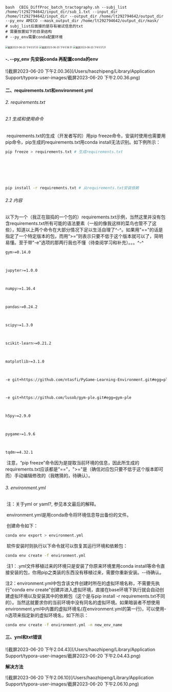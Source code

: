 

	bash  CBIG_DiffProc_batch_tractography.sh --subj_list /home/lt292794642/input_dir/sub_1.txt --input_dir /home/lt292794642/input_dir --output_dir /home/lt292794642/output_dir --py_env AMICO --mask_output_dir /home/lt292794642/output_dir/mask/
	# subj_list后面接的是存有被试信息的txt
	# 需要放置如下的目录结构
	# --py_env需要conda配置环境
		

<img src="/Users/haozhipeng/Library/Application Support/typora-user-images/截屏2023-06-20 下午5.57.33.png" alt="截屏2023-06-20 下午5.57.33" style="zoom:50%;" />



<img src="/Users/haozhipeng/Library/Application Support/typora-user-images/截屏2023-06-20 下午5.56.51.png" alt="截屏2023-06-20 下午5.56.51" style="zoom:50%;" />



<img src="/Users/haozhipeng/Library/Application Support/typora-user-images/截屏2023-06-20 下午5.57.21.png" alt="截屏2023-06-20 下午5.57.21" style="zoom:50%;" />

#### -. --py_env 先安装conda 再配置conda的env

![截屏2023-06-20 下午2.00.36](/Users/haozhipeng/Library/Application Support/typora-user-images/截屏2023-06-20 下午2.00.36.png)



#### 二、requirements.txt和environment.yml

###### 2. requirements.txt

###### 2.1 生成和使用命令

​    requirements.txt的生成（开发者写的）用pip freeze命令，安装时使用也需要用pip命令，pip生成的requirements.txt用conda install无法识别。如下例所示：

```bash
pip freeze > requirements.txt # 生成requirements.txt



 



pip install -r requirements.txt # 从requirements.txt安装依赖
```



###### 2.2 内容

​    以下为一个（我正在鼓捣的一个包的）requirements.txt示例，当然这里并没有包含requirements.txt所有可能的语法要素（一般的像我这样的菜鸟也管不了这些），知道以上两个命令在大部分情况下足以生活自理了^-^。如果用"=="的话是指定了一个特定版本的包，而用“>=”则表示只要不低于这个版本就可以了，简明易懂。至于带"-e"选项的那两行我也不懂（待查阅学习和补充）。。。^-^

```bash
gym>=0.14.0



jupyter>=1.0.0



numpy>=1.16.4



pandas>=0.24.2



scipy>=1.3.0



scikit-learn>=0.21.2



matplotlib>=3.1.0



-e git+https://github.com/ntasfi/PyGame-Learning-Environment.git#egg=ple



-e git+https://github.com/lusob/gym-ple.git#egg=gym-ple



h5py>=2.9.0



pygame>=1.9.6



tqdm>=4.32.1
```

​    注意，“pip freeze”命令因为是提取当前环境的信息，因此所生成的requirements.txt应该都是"=="，">="是（确信对应包只要不低于这个版本即可而）手动编辑修改的（我瞎猜的，待确认）。

###### 3. environment.yml

​    注：关于yml or yaml?, 参见本文最后的解释。

​    environment.yml是用conda命令将环境信息导出备份的文件。

​    创建命令如下：

```bash
conda env export > environment.yml
```

​    软件安装时则执行以下命令就可以恢复其运行环境和依赖包：

```bash
conda env create -f environment.yml
```

​    注1：.yml文件移植过来的环境只是安装了你原来环境里用conda install等命令直接安装的包，你用pip之类装的东西没有移植过来，需要你重新安装。--待确认。

​    注2：environment.yml中包含该文件创建时所在的虚拟环境名称，不需要先执行"conda env create"创建并进入虚拟环境，直接在base环境下执行就会自动创建虚拟环境以及安装其中的依赖包（这个是与pip install -r requirements.txt不同的）。当然这就要求你的当前环境中没有同名的虚拟环境。如果暗装者不想使用environment.yml中内置的虚拟环境名(在environment.yml的第一行)，可以使用-n选项来指定新的虚拟环境名，如下所示：

```bash
conda env create -f environment.yml -n new_env_name
```



#### 三、yml和txt错误

![截屏2023-06-20 下午2.04.43](/Users/haozhipeng/Library/Application Support/typora-user-images/截屏2023-06-20 下午2.04.43.png)

**解决方法**

![截屏2023-06-20 下午2.06.10](/Users/haozhipeng/Library/Application Support/typora-user-images/截屏2023-06-20 下午2.06.10.png)